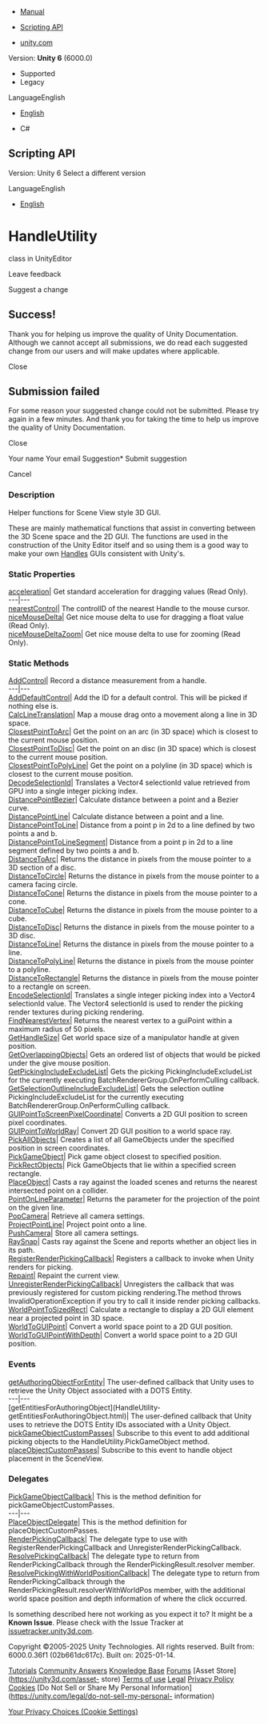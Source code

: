 [ ]()

  * [Manual](../Manual/index.html)
  * [Scripting API](../ScriptReference/index.html)

  * [unity.com](https://unity.com/)

Version: **Unity 6** (6000.0)

  * Supported
  * Legacy

LanguageEnglish

  * [English]()

  * C#

[ ](https://docs.unity3d.com)

## Scripting API

Version: Unity 6 Select a different version

LanguageEnglish

  * [English]()

# HandleUtility

class in UnityEditor

Leave feedback

Suggest a change

## Success!

Thank you for helping us improve the quality of Unity Documentation. Although
we cannot accept all submissions, we do read each suggested change from our
users and will make updates where applicable.

Close

## Submission failed

For some reason your suggested change could not be submitted. Please <a>try
again</a> in a few minutes. And thank you for taking the time to help us
improve the quality of Unity Documentation.

Close

Your name Your email Suggestion* Submit suggestion

Cancel

[ ]()

### Description

Helper functions for Scene View style 3D GUI.

These are mainly mathematical functions that assist in converting between the
3D Scene space and the 2D GUI. The functions are used in the construction of
the Unity Editor itself and so using them is a good way to make your own
[Handles](Handles.html) GUIs consistent with Unity's.

### Static Properties

[acceleration](HandleUtility-acceleration.html)| Get standard acceleration for
dragging values (Read Only).  
---|---  
[nearestControl](HandleUtility-nearestControl.html)| The controlID of the
nearest Handle to the mouse cursor.  
[niceMouseDelta](HandleUtility-niceMouseDelta.html)| Get nice mouse delta to
use for dragging a float value (Read Only).  
[niceMouseDeltaZoom](HandleUtility-niceMouseDeltaZoom.html)| Get nice mouse
delta to use for zooming (Read Only).  
  
### Static Methods

[AddControl](HandleUtility.AddControl.html)| Record a distance measurement
from a handle.  
---|---  
[AddDefaultControl](HandleUtility.AddDefaultControl.html)| Add the ID for a
default control. This will be picked if nothing else is.  
[CalcLineTranslation](HandleUtility.CalcLineTranslation.html)| Map a mouse
drag onto a movement along a line in 3D space.  
[ClosestPointToArc](HandleUtility.ClosestPointToArc.html)| Get the point on an
arc (in 3D space) which is closest to the current mouse position.  
[ClosestPointToDisc](HandleUtility.ClosestPointToDisc.html)| Get the point on
an disc (in 3D space) which is closest to the current mouse position.  
[ClosestPointToPolyLine](HandleUtility.ClosestPointToPolyLine.html)| Get the
point on a polyline (in 3D space) which is closest to the current mouse
position.  
[DecodeSelectionId](HandleUtility.DecodeSelectionId.html)| Translates a
Vector4 selectionId value retrieved from GPU into a single integer picking
index.  
[DistancePointBezier](HandleUtility.DistancePointBezier.html)| Calculate
distance between a point and a Bezier curve.  
[DistancePointLine](HandleUtility.DistancePointLine.html)| Calculate distance
between a point and a line.  
[DistancePointToLine](HandleUtility.DistancePointToLine.html)| Distance from a
point p in 2d to a line defined by two points a and b.  
[DistancePointToLineSegment](HandleUtility.DistancePointToLineSegment.html)|
Distance from a point p in 2d to a line segment defined by two points a and b.  
[DistanceToArc](HandleUtility.DistanceToArc.html)| Returns the distance in
pixels from the mouse pointer to a 3D section of a disc.  
[DistanceToCircle](HandleUtility.DistanceToCircle.html)| Returns the distance
in pixels from the mouse pointer to a camera facing circle.  
[DistanceToCone](HandleUtility.DistanceToCone.html)| Returns the distance in
pixels from the mouse pointer to a cone.  
[DistanceToCube](HandleUtility.DistanceToCube.html)| Returns the distance in
pixels from the mouse pointer to a cube.  
[DistanceToDisc](HandleUtility.DistanceToDisc.html)| Returns the distance in
pixels from the mouse pointer to a 3D disc.  
[DistanceToLine](HandleUtility.DistanceToLine.html)| Returns the distance in
pixels from the mouse pointer to a line.  
[DistanceToPolyLine](HandleUtility.DistanceToPolyLine.html)| Returns the
distance in pixels from the mouse pointer to a polyline.  
[DistanceToRectangle](HandleUtility.DistanceToRectangle.html)| Returns the
distance in pixels from the mouse pointer to a rectangle on screen.  
[EncodeSelectionId](HandleUtility.EncodeSelectionId.html)| Translates a single
integer picking index into a Vector4 selectionId value. The Vector4
selectionId is used to render the picking render textures during picking
rendering.  
[FindNearestVertex](HandleUtility.FindNearestVertex.html)| Returns the nearest
vertex to a guiPoint within a maximum radius of 50 pixels.  
[GetHandleSize](HandleUtility.GetHandleSize.html)| Get world space size of a
manipulator handle at given position.  
[GetOverlappingObjects](HandleUtility.GetOverlappingObjects.html)| Gets an
ordered list of objects that would be picked under the give mouse position.  
[GetPickingIncludeExcludeList](HandleUtility.GetPickingIncludeExcludeList.html)|
Gets the picking PickingIncludeExcludeList for the currently executing
BatchRendererGroup.OnPerformCulling callback.  
[GetSelectionOutlineIncludeExcludeList](HandleUtility.GetSelectionOutlineIncludeExcludeList.html)|
Gets the selection outline PickingIncludeExcludeList for the currently
executing BatchRendererGroup.OnPerformCulling callback.  
[GUIPointToScreenPixelCoordinate](HandleUtility.GUIPointToScreenPixelCoordinate.html)|
Converts a 2D GUI position to screen pixel coordinates.  
[GUIPointToWorldRay](HandleUtility.GUIPointToWorldRay.html)| Convert 2D GUI
position to a world space ray.  
[PickAllObjects](HandleUtility.PickAllObjects.html)| Creates a list of all
GameObjects under the specified position in screen coordinates.  
[PickGameObject](HandleUtility.PickGameObject.html)| Pick game object closest
to specified position.  
[PickRectObjects](HandleUtility.PickRectObjects.html)| Pick GameObjects that
lie within a specified screen rectangle.  
[PlaceObject](HandleUtility.PlaceObject.html)| Casts a ray against the loaded
scenes and returns the nearest intersected point on a collider.  
[PointOnLineParameter](HandleUtility.PointOnLineParameter.html)| Returns the
parameter for the projection of the point on the given line.  
[PopCamera](HandleUtility.PopCamera.html)| Retrieve all camera settings.  
[ProjectPointLine](HandleUtility.ProjectPointLine.html)| Project point onto a
line.  
[PushCamera](HandleUtility.PushCamera.html)| Store all camera settings.  
[RaySnap](HandleUtility.RaySnap.html)| Casts ray against the Scene and reports
whether an object lies in its path.  
[RegisterRenderPickingCallback](HandleUtility.RegisterRenderPickingCallback.html)|
Registers a callback to invoke when Unity renders for picking.  
[Repaint](HandleUtility.Repaint.html)| Repaint the current view.  
[UnregisterRenderPickingCallback](HandleUtility.UnregisterRenderPickingCallback.html)|
Unregisters the callback that was previously registered for custom picking
rendering.The method throws InvalidOperationException if you try to call it
inside render picking callbacks.  
[WorldPointToSizedRect](HandleUtility.WorldPointToSizedRect.html)| Calculate a
rectangle to display a 2D GUI element near a projected point in 3D space.  
[WorldToGUIPoint](HandleUtility.WorldToGUIPoint.html)| Convert a world space
point to a 2D GUI position.  
[WorldToGUIPointWithDepth](HandleUtility.WorldToGUIPointWithDepth.html)|
Convert a world space point to a 2D GUI position.  
  
### Events

[getAuthoringObjectForEntity](HandleUtility-getAuthoringObjectForEntity.html)|
The user-defined callback that Unity uses to retrieve the Unity Object
associated with a DOTS Entity.  
---|---  
[getEntitiesForAuthoringObject](HandleUtility-
getEntitiesForAuthoringObject.html)| The user-defined callback that Unity uses
to retrieve the DOTS Entity IDs associated with a Unity Object.  
[pickGameObjectCustomPasses](HandleUtility-pickGameObjectCustomPasses.html)|
Subscribe to this event to add additional picking objects to the
HandleUtility.PickGameObject method.  
[placeObjectCustomPasses](HandleUtility-placeObjectCustomPasses.html)|
Subscribe to this event to handle object placement in the SceneView.  
  
### Delegates

[PickGameObjectCallback](HandleUtility.PickGameObjectCallback.html)| This is
the method definition for pickGameObjectCustomPasses.  
---|---  
[PlaceObjectDelegate](HandleUtility.PlaceObjectDelegate.html)| This is the
method definition for placeObjectCustomPasses.  
[RenderPickingCallback](HandleUtility.RenderPickingCallback.html)| The
delegate type to use with RegisterRenderPickingCallback and
UnregisterRenderPickingCallback.  
[ResolvePickingCallback](HandleUtility.ResolvePickingCallback.html)| The
delegate type to return from RenderPickingCallback through the
RenderPickingResult.resolver member.  
[ResolvePickingWithWorldPositionCallback](HandleUtility.ResolvePickingWithWorldPositionCallback.html)|
The delegate type to return from RenderPickingCallback through the
RenderPickingResult.resolverWithWorldPos member, with the additional world
space position and depth information of where the click occurred.  
  
Is something described here not working as you expect it to? It might be a
**Known Issue**. Please check with the Issue Tracker at
[issuetracker.unity3d.com](https://issuetracker.unity3d.com).

Copyright ©2005-2025 Unity Technologies. All rights reserved. Built from:
6000.0.36f1 (02b661dc617c). Built on: 2025-01-14.

[Tutorials](https://unity3d.com/learn) [Community
Answers](https://answers.unity3d.com) [Knowledge
Base](https://support.unity3d.com/hc/en-us)
[Forums](https://forum.unity3d.com) [Asset Store](https://unity3d.com/asset-
store) [Terms of use](https://docs.unity3d.com/Manual/TermsOfUse.html)
[Legal](https://unity.com/legal) [Privacy
Policy](https://unity.com/legal/privacy-policy)
[Cookies](https://unity.com/legal/cookie-policy) [Do Not Sell or Share My
Personal Information](https://unity.com/legal/do-not-sell-my-personal-
information)

[Your Privacy Choices (Cookie Settings)](javascript:void\(0\);)

